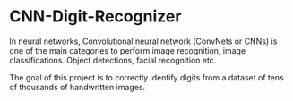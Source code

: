 # CNN-Digit-Recognizer
In neural networks, Convolutional neural network (ConvNets or CNNs) is one of the main categories to perform image recognition, image classifications. Object detections, facial recognition etc.


The goal of this project is to correctly identify digits from a dataset of tens of thousands of handwritten images. 
